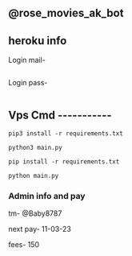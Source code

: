 ## @rose_movies_ak_bot

## heroku info

Login mail- 
``` 

```
Login pass- 
```

```

## Vps Cmd -----------

```
pip3 install -r requirements.txt
```
```
python3 main.py
```
```
pip install -r requirements.txt
```
```
python main.py
```
### Admin info and pay

tm- @Baby8787

next pay- 11-03-23

fees- 150
